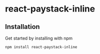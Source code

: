 # react-paystack-inline

## Installation

Get started by installing with npm

`npm install react-paystack-inline`


